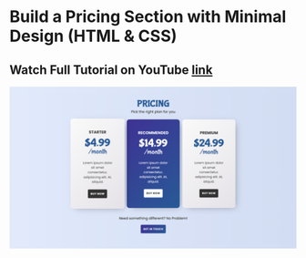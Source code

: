 # Build a Pricing Section with Minimal Design (HTML & CSS)

## Watch Full Tutorial on YouTube [link](https://youtu.be/y2q2gLsqFe0)

![preview img](preview.png)
